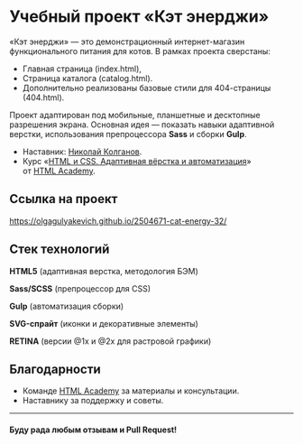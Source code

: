 # Учебный проект «Кэт энерджи»

«Кэт энерджи» — это демонстрационный интернет-магазин функционального питания для котов. В рамках проекта сверстаны:

* Главная страница (index.html),
* Страница каталога (catalog.html).
* Дополнительно реализованы базовые стили для 404-страницы (404.html).

Проект адаптирован под мобильные, планшетные и десктопные разрешения экрана.
Основная идея — показать навыки адаптивной верстки, использования препроцессора **Sass** и сборки **Gulp**.

* Наставник: [Николай Колганов](https://htmlacademy.ru/profile/id794007).
* Курс «[HTML и CSS. Адаптивная вёрстка и автоматизация](https://htmlacademy.ru/intensive/adaptive)» от [HTML Academy](https://htmlacademy.ru).


## Cсылка на проект

https://olgagulyakevich.github.io/2504671-cat-energy-32/


## Стек технологий

**HTML5** (адаптивная верстка, методология БЭМ)

**Sass/SCSS** (препроцессор для CSS)

**Gulp** (автоматизация сборки)

**SVG-спрайт** (иконки и декоративные элементы)

**RETINA** (версии @1x и @2x для растровой графики)




## Благодарности

- Команде [HTML Academy](https://htmlacademy.ru) за материалы и консультации.
- Наставнику за поддержку и советы.

---

#### Буду рада любым отзывам и Pull Request!



